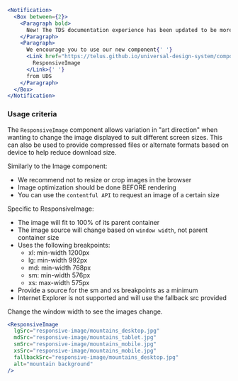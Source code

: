 ```jsx noeditor
<Notification>
  <Box between={2}>
    <Paragraph bold>
      New! The TDS documentation experience has been updated to be more performant!
    </Paragraph>
    <Paragraph>
      We encourage you to use our new component{' '}
      <Link href="https://telus.github.io/universal-design-system/components/allium/web/responsive-image">
        ResponsiveImage
      </Link>{' '}
      from UDS
    </Paragraph>
  </Box>
</Notification>
```

### Usage criteria

The `ResponsiveImage` component allows variation in "art direction" when wanting to change the image displayed to
suit different screen sizes. This can also be used to provide compressed files or alternate formats based on device to help reduce
download size.

Similarly to the Image component:

- We recommend not to resize or crop images in the browser
- Image optimization should be done BEFORE rendering
- You can use the `contentful API` to request an image of a certain size

Specific to ResponsiveImage:

- The image will fit to 100% of its parent container
- The image source will change based on `window width`, not parent container size
- Uses the following breakpoints:
  - xl: min-width 1200px
  - lg: min-width 992px
  - md: min-width 768px
  - sm: min-width 576px
  - xs: max-width 575px
- Provide a source for the sm and xs breakpoints as a minimum
- Internet Explorer is not supported and will use the fallback src provided

Change the window width to see the images change.

```jsx { "props": { "className": "docs_full-width-playground" }}
<ResponsiveImage
  lgSrc="responsive-image/mountains_desktop.jpg"
  mdSrc="responsive-image/mountains_tablet.jpg"
  smSrc="responsive-image/mountains_mobile.jpg"
  xsSrc="responsive-image/mountains_mobile.jpg"
  fallbackSrc="responsive-image/mountains_desktop.jpg"
  alt="mountain background"
/>
```
